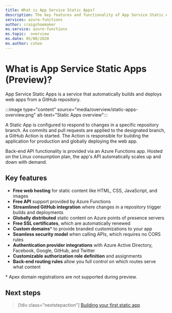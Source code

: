 ```yaml
---
title: What is App Service Static Apps?
description: The key features and functionality of App Service Static Apps.
services: azure-functions
author: craigshoemaker
ms.service: azure-functions
ms.topic:  overview
ms.date: 05/08/2020
ms.author: cshoe
---
```


# What is App Service Static Apps (Preview)?

App Service Static Apps is a service that automatically builds and deploys web apps from a GitHub repository.

:::image type="content" source="media/overview/static-apps-overview.png" alt-text="Static Apps overview":::

A Static App is configured to respond to changes in a specific repository branch. As commits and pull requests are applied to the designated branch, a GitHub Action is started. The Action is responsible for building the application for production and globally deploying the web app.

Back-end API functionality is provided via an Azure Functions app. Hosted on the Linux consumption plan, the app's API automatically scales up and down with demand.

## Key features

- **Free web hosting** for static content like HTML, CSS, JavaScript, and images
- **Free API** support provided by Azure Functions
- **Streamlined GitHub integration** where changes in a repository trigger builds and deployments
- **Globally distributed** static content on Azure points of presence servers
- **Free SSL certificates**, which are automatically renewed
- **Custom domains**\* to provide branded customizations to your app
- **Seamless security model** when calling APIs, which requires no CORS rules
- **Authentication provider integrations** with Azure Active Directory, Facebook, Google, GitHub, and Twitter
- **Customizable authorization role definition** and assignments
- **Back-end routing rules** allow you full control on which routes serve what content

\* Apex domain registrations are not supported during preview.

## Next steps

> [!div class="nextstepaction"]
> [Building your first static app](getting-started.md)
